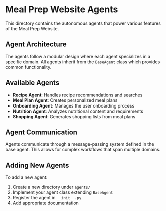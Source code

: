 # Meal Prep Website Agents

This directory contains the autonomous agents that power various features of the Meal Prep Website.

## Agent Architecture

The agents follow a modular design where each agent specializes in a specific domain. All agents inherit from the `BaseAgent` class which provides common functionality.

## Available Agents

- **Recipe Agent**: Handles recipe recommendations and searches
- **Meal Plan Agent**: Creates personalized meal plans
- **Onboarding Agent**: Manages the user onboarding process
- **Nutrition Agent**: Analyzes nutritional content and requirements
- **Shopping Agent**: Generates shopping lists from meal plans

## Agent Communication

Agents communicate through a message-passing system defined in the base agent. This allows for complex workflows that span multiple domains.

## Adding New Agents

To add a new agent:
1. Create a new directory under `agents/`
2. Implement your agent class extending `BaseAgent`
3. Register the agent in `__init__.py`
4. Add appropriate documentation
